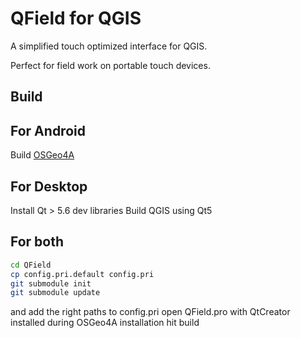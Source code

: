 QField for QGIS
===============

A simplified touch optimized interface for QGIS.

Perfect for field work on portable touch devices.


Build
-----

For Android
-----------

Build [OSGeo4A](https://github.com/opengisch/OSGeo4A)

For Desktop
-----------

Install Qt > 5.6 dev libraries
Build QGIS using Qt5

For both
--------

```sh
cd QField
cp config.pri.default config.pri
git submodule init
git submodule update
```

and add the right paths to config.pri
open QField.pro with QtCreator installed during OSGeo4A installation
hit build 


